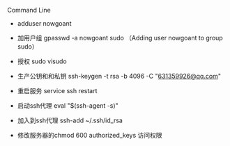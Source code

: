Command Line

* adduser nowgoant
* 加用户组 gpasswd -a nowgoant sudo （Adding user nowgoant to group sudo）
* 授权 sudo visudo
* 生产公钥和和私钥 ssh-keygen -t rsa -b 4096 -C "631359926@qq.com"

* 重启服务 service ssh restart

* 启动ssh代理  eval "$\(ssh-agent -s\)"

* 加入到ssh代理 ssh-add ~/.ssh/id\_rsa

* 修改服务器的chmod 600 authorized\_keys 访问权限



